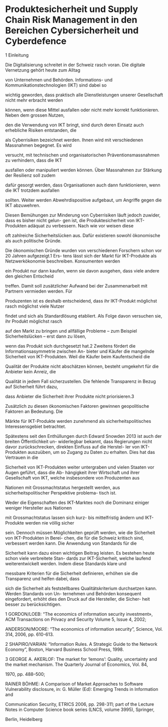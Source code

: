 # Produktesicherheit und Supply Chain Risk Management in den Bereichen Cybersicherheit und Cyberdefence

1 Einleitung

Die Digitalisierung schreitet in der Schweiz rasch voran. Die digitale Vernetzung gehört heute zum Alltag

von Unternehmen und Behörden. Informations- und Kommunikationstechnologien (IKT) sind dabei so

wichtig geworden, dass praktisch alle Dienstleistungen unserer Gesellschaft nicht mehr erbracht werden

können, wenn diese Mittel ausfallen oder nicht mehr korrekt funktionieren. Neben dem grossen Nutzen,

den die Verwendung von IKT bringt, sind durch deren Einsatz auch erhebliche Risiken entstanden, die

als Cyberrisiken bezeichnet werden. Ihnen wird mit verschiedenen Massnahmen begegnet. Es wird

versucht, mit technischen und organisatorischen Präventionsmassnahmen zu verhindern, dass die IKT

ausfallen oder manipuliert werden können. Über Massnahmen zur Stärkung der Resilienz soll zudem

dafür gesorgt werden, dass Organisationen auch dann funktionieren, wenn die IKT trotzdem ausfallen

sollten. Weiter werden Abwehrdispositive aufgebaut, um Angriffe gegen die IKT abzuwehren.

Diesen Bemühungen zur Minderung von Cyberrisiken läuft jedoch zuwider, dass es bisher nicht gelun- gen ist, die Produktesicherheit von IKT-Produkten adäquat zu verbessern. Nach wie vor weisen diese

oft zahlreiche Sicherheitslücken aus. Dafür existieren sowohl ökonomische als auch politische Gründe.

Die ökonomischen Gründe wurden von verschiedenen Forschern schon vor 20 Jahren aufgezeigt.1 Ers- tens lässt sich der Markt für IKT-Produkte als Netzwerkökonomie beschreiben. Konsumenten werden

ein Produkt nur dann kaufen, wenn sie davon ausgehen, dass viele andere den gleichen Entscheid

treffen. Damit soll zusätzlicher Aufwand bei der Zusammenarbeit mit Partnern vermieden werden. Für

Produzenten ist es deshalb entscheidend, dass ihr IKT-Produkt möglichst rasch möglichst viele Nutzer

findet und sich als Standardlösung etabliert. Als Folge davon versuchen sie, ihr Produkt möglichst rasch

auf den Markt zu bringen und allfällige Probleme – zum Beispiel Sicherheitslücken – erst dann zu lösen,

wenn das Produkt sich durchgesetzt hat.2 Zweitens fördert die Informationsasymmetrie zwischen An- bieter und Käufer die mangelnde Sicherheit von IKT-Produkten. Weil die Käufer beim Kaufentscheid die

Qualität der Produkte nicht abschätzen können, besteht umgekehrt für die Anbieter kein Anreiz, die

Qualität in jedem Fall sicherzustellen. Die fehlende Transparenz in Bezug auf Sicherheit führt dazu,

dass Anbieter die Sicherheit ihrer Produkte nicht priorisieren.3

Zusätzlich zu diesen ökonomischen Faktoren gewinnen geopolitische Faktoren an Bedeutung. Die

Märkte für IKT-Produkte werden zunehmend als sicherheitspolitisches Interessensgebiet betrachtet.

Spätestens seit den Enthüllungen durch Edward Snowden 2013 ist auch der breiten Öffentlichkeit un- widerlegbar bekannt, dass Regierungen nicht davor zurückschrecken, direkten Einfluss auf die Herstel- ler von IKT-Produkten auszuüben, um so Zugang zu Daten zu erhalten. Dies hat das Vertrauen in die

Sicherheit von IKT-Produkten weiter untergraben und vielen Staaten vor Augen geführt, dass die Ab- hängigkeit ihrer Wirtschaft und ihrer Gesellschaft von IKT, welche insbesondere von Produzenten aus

Nationen mit Grossmachtstatus hergestellt werden, aus sicherheitspolitischer Perspektive problema- tisch ist.

Weder die Eigenschaften des IKT-Marktes noch die Dominanz einiger weniger Hersteller aus Nationen

mit Grossmachtstatus lassen sich kurz- bis mittelfristig ändern und IKT-Produkte werden nie völlig sicher

sein. Dennoch müssen Möglichkeiten geprüft werden, wie die Sicherheit von IKT-Produkten in Berei- chen, die für die Schweiz kritisch sind, verbessert werden kann. Die Anwendung von Standards für die

Sicherheit kann dazu einen wichtigen Beitrag leisten. Es bestehen heute schon viele verbreitete Stan- dards zur IKT-Sicherheit, welche laufend weiterentwickelt werden. Indem diese Standards klare und

messbare Kriterien für die Sicherheit definieren, erhöhen sie die Transparenz und helfen dabei, dass

sich die Sicherheit als feststellbares Qualitätskriterium durchsetzen kann. Werden Standards von Un- ternehmen und Behörden konsequent eingefordert, erhöht dies den Druck auf die Hersteller, die Sicher- heit besser zu berücksichtigen.

1 GORDON/LOEB: “The economics of information security investment», ACM Transactions on Privacy and Security Volume 5, Issue 4, 2002;

ANDERSON/MOORE: “The economics of information security”, Science, Vol. 314, 2006, pp. 610-613.

2 SHAPIRO/VARIAN: “Information Rules. A Strategic Guide to the Network Economy”, Boston, Harvard Business School Press, 1998.

3 GEORGE A. AKERLOF: The market for ‘lemons’: Quality, uncertainty and the market mechanism. The Quarterly Journal of Economics, Vol. 84,

1970, pp. 488–500;

RAINER BÖHME: A Comparison of Market Approaches to Software Vulnerability disclosure, in: G. Müller (Ed): Emerging Trends in Information and

Communication Security, ETRICS 2006, pp. 298-311; part of the Lecture Notes in Computer Science book series (LNCS, volume 3995), Springer,

Berlin, Heidelberg
